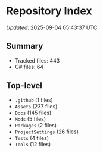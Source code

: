 # Repository Index

_Updated_: 2025-09-04 05:43:37 UTC

## Summary
- Tracked files: 443
- C# files: 64

## Top-level
- `.github` (1 files)
- `Assets` (237 files)
- `Docs` (145 files)
- `Mods` (5 files)
- `Packages` (2 files)
- `ProjectSettings` (26 files)
- `Tests` (4 files)
- `Tools` (12 files)
